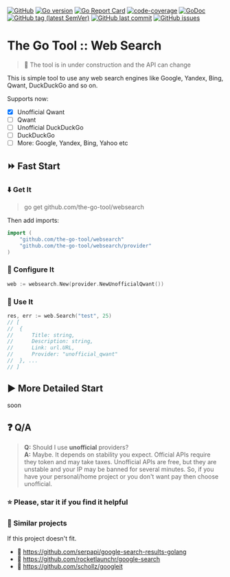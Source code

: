 [![GitHub](https://img.shields.io/github/license/the-go-tool/websearch)](https://github.com/the-go-tool/websearch/blob/master/LICENSE)
[![Go version](https://img.shields.io/github/go-mod/go-version/the-go-tool/websearch)](https://blog.golang.org/go1.13)
[![Go Report Card](https://goreportcard.com/badge/github.com/the-go-tool/websearch)](https://goreportcard.com/report/github.com/the-go-tool/websearch)
[![code-coverage](http://gocover.io/_badge/github.com/the-go-tool/websearch)](https://gocover.io/github.com/the-go-tool/websearch)
[![GoDoc](https://godoc.org/github.com/the-go-tool/websearch?status.svg)](https://godoc.org/github.com/the-go-tool/websearch)
[![GitHub tag (latest SemVer)](https://img.shields.io/github/v/tag/the-go-tool/websearch)](https://github.com/the-go-tool/websearch/releases)
[![GitHub last commit](https://img.shields.io/github/last-commit/the-go-tool/websearch)](https://github.com/the-go-tool/websearch/commits/master)
[![GitHub issues](https://img.shields.io/github/issues/the-go-tool/websearch)](https://github.com/the-go-tool/websearch/issues)

# The Go Tool :: Web Search
> :construction: The tool is in under construction and the
> API can change

This is simple tool to use any web search engines like Google, Yandex, Bing,
Qwant, DuckDuckGo and so on.

Supports now:
- [X] Unofficial Qwant
- [ ] Qwant
- [ ] Unofficial DuckDuckGo
- [ ] DuckDuckGo
- [ ] More: Google, Yandex, Bing, Yahoo etc

## :fast_forward: Fast Start

### :arrow_down: Get It
> go get github.com/the-go-tool/websearch

Then add imports:
```go
import (
    "github.com/the-go-tool/websearch"
    "github.com/the-go-tool/websearch/provider"
)
```

### :pencil: Configure It
```go
web := websearch.New(provider.NewUnofficialQwant())
```

### :checkered_flag: Use It
```go
res, err := web.Search("test", 25)
// [
//  { 
//      Title: string, 
//      Description: string, 
//      Link: url.URL, 
//      Provider: "unofficial_qwant" 
//  }, ...
// ]
```

## :arrow_forward: More Detailed Start
soon

## :question: Q/A

> **Q:** Should I use **unofficial** providers?  
> **A:** Maybe. It depends on stability you expect.
> Official APIs require they token and may take taxes.
> Unofficial APIs are free, but they are unstable and your
> IP may be banned for several minutes.
> So, if you have your personal/home project or you
> don't want pay then choose unofficial.

### :star: Please, star it if you find it helpful

### :link: Similar projects
If this project doesn't fit.
- :link: https://github.com/serpapi/google-search-results-golang
- :link: https://github.com/rocketlaunchr/google-search
- :link: https://github.com/schollz/googleit
